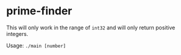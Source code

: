 # prime-finder

This will only work in the range of `int32` and will only return positive integers.

Usage: `./main [number]`